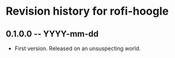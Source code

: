 # Revision history for rofi-hoogle

## 0.1.0.0 -- YYYY-mm-dd

* First version. Released on an unsuspecting world.
